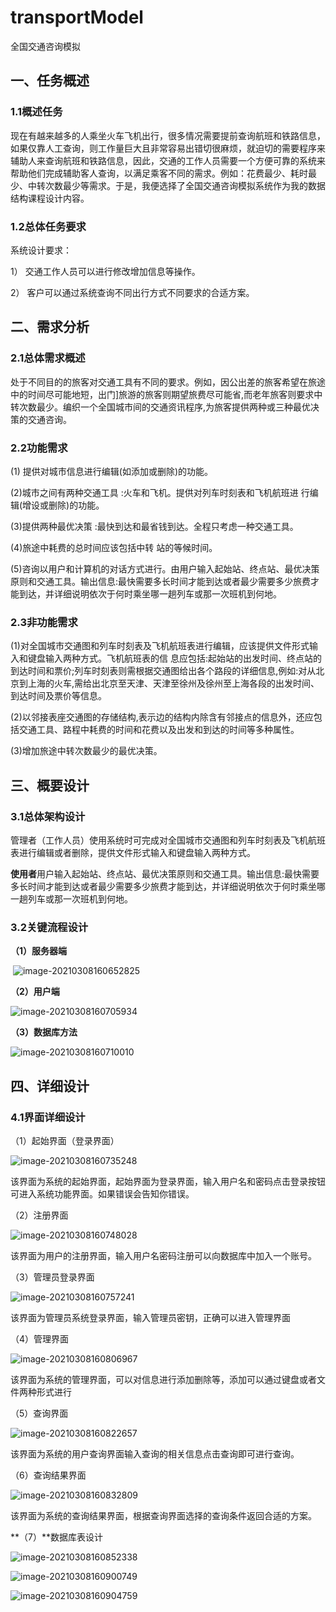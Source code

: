 # transportModel

 

全国交通咨询模拟



## 一、任务概述

### 1.1概述任务

现在有越来越多的人乘坐火车飞机出行，很多情况需要提前查询航班和铁路信息，如果仅靠人工查询，则工作量巨大且非常容易出错切很麻烦，就迫切的需要程序来辅助人来查询航班和铁路信息，因此，交通的工作人员需要一个方便可靠的系统来帮助他们完成辅助客人查询，以满足乘客不同的需求。例如：花费最少、耗时最少、中转次数最少等需求。于是，我便选择了全国交通咨询模拟系统作为我的数据结构课程设计内容。

### 1.2总体任务要求

系统设计要求：

1） 交通工作人员可以进行修改增加信息等操作。

2） 客户可以通过系统查询不同出行方式不同要求的合适方案。



## **二、需求分析**   

### 2.1总体需求概述

处于不同目的的旅客对交通工具有不同的要求。例如，因公出差的旅客希望在旅途中的时间尽可能地短，出门]旅游的旅客则期望旅费尽可能省,而老年旅客则要求中转次数最少。编织一个全国城市间的交通资讯程序,为旅客提供两种或三种最优决策的交通咨询。

### 2.2功能需求

(1) 提供对城市信息进行编辑(如添加或删除)的功能。

(2)城市之间有两种交通工具 :火车和飞机。提供对列车时刻表和飞机航班进 行编辑(增设或删除)的功能。

(3)提供两种最优决策 :最快到达和最省钱到达。全程只考虑一种交通工具。

(4)旅途中耗费的总时间应该包括中转 站的等候时间。

(5)咨询以用户和计算机的对话方式进行。由用户输入起始站、终点站、最优决策原则和交通工具。输出信息:最快需要多长时间才能到达或者最少需要多少旅费才能到达，并详细说明依次于何时乘坐哪一趟列车或那一次班机到何地。

### 2.3非功能需求

(1)对全国城市交通图和列车时刻表及飞机航班表进行编辑，应该提供文件形式输入和键盘输入两种方式。飞机航班表的信 息应包括:起始站的出发时间、终点站的到达时间和票价;列车时刻表则需根据交通图给出各个路段的详细信息,例如:对从北京到上海的火车,需给出北京至天津、天津至徐州及徐州至上海各段的出发时间、到达时间及票价等信息。

(2)以邻接表座交通图的存储结构,表示边的结构内除含有邻接点的信息外，还应包括交通工具、路程中耗费的时间和花费以及出发和到达的时间等多种属性。

(3)增加旅途中转次数最少的最优决策。

## 三、概要设计

### 3.1总体架构设计

管理者（工作人员）使用系统时可完成对全国城市交通图和列车时刻表及飞机航班表进行编辑或者删除，提供文件形式输入和键盘输入两种方式。

**使用者**用户输入起始站、终点站、最优决策原则和交通工具。输出信息:最快需要多长时间才能到达或者最少需要多少旅费才能到达，并详细说明依次于何时乘坐哪一趟列车或那一次班机到何地。

### 3.2关键流程设计

 

**（1）服务器端**

​                              ![image-20210308160652825](https://github.com/BigStrawberry0225/transportModel/blob/master/img-folder/image-20210308160652825.png)

 

**（2）用户端**

 ![image-20210308160705934](https://github.com/BigStrawberry0225/transportModel/blob/master/img-folder/image-20210308160705934.png)

**（3）数据库方法**

 ![image-20210308160710010](https://github.com/BigStrawberry0225/transportModel/blob/master/img-folder/image-20210308160710010.png)

 

## 四、详细设计

### 4.1界面详细设计

（1）起始界面（登录界面）

 ![image-20210308160735248](https://github.com/BigStrawberry0225/transportModel/blob/master/img-folder/image-20210308160735248.png)

该界面为系统的起始界面，起始界面为登录界面，输入用户名和密码点击登录按钮可进入系统功能界面。如果错误会告知你错误。

（2）注册界面

 ![image-20210308160748028](https://github.com/BigStrawberry0225/transportModel/blob/master/img-folder/image-20210308160748028.png)

该界面为用户的注册界面，输入用户名密码注册可以向数据库中加入一个账号。

（3）管理员登录界面

 ![image-20210308160757241](https://github.com/BigStrawberry0225/transportModel/blob/master/img-folder/image-20210308160757241.png)

该界面为管理员系统登录界面，输入管理员密钥，正确可以进入管理界面

（4）管理界面

 ![image-20210308160806967](https://github.com/BigStrawberry0225/transportModel/blob/master/img-folder/image-20210308160806967.png)

该界面为系统的管理界面，可以对信息进行添加删除等，添加可以通过键盘或者文件两种形式进行

 

（5）查询界面

 ![image-20210308160822657](https://github.com/BigStrawberry0225/transportModel/blob/master/img-folder/image-20210308160822657.png)

该界面为系统的用户查询界面输入查询的相关信息点击查询即可进行查询。

（6）查询结果界面

 ![image-20210308160832809](https://github.com/BigStrawberry0225/transportModel/blob/master/img-folder/image-20210308160832809.png)

该界面为系统的查询结果界面，根据查询界面选择的查询条件返回合适的方案。

**（7）**数据库表设计

   ![image-20210308160852338](https://github.com/BigStrawberry0225/transportModel/blob/master/img-folder/image-20210308160852338.png)

 ![image-20210308160900749](https://github.com/BigStrawberry0225/transportModel/blob/master/img-folder/image-20210308160900749.png)

 ![image-20210308160904759](https://github.com/BigStrawberry0225/transportModel/blob/master/img-folder/image-20210308160904759.png)



